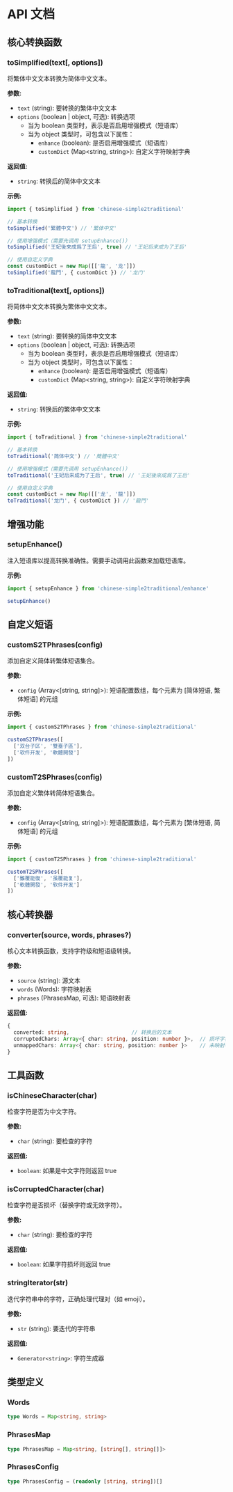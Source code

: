 # API 文档

## 核心转换函数

### toSimplified(text[, options])

将繁体中文文本转换为简体中文文本。

**参数:**
- `text` (string): 要转换的繁体中文文本
- `options` (boolean | object, 可选): 转换选项
  - 当为 boolean 类型时，表示是否启用增强模式（短语库）
  - 当为 object 类型时，可包含以下属性：
    - `enhance` (boolean): 是否启用增强模式（短语库）
    - `customDict` (Map<string, string>): 自定义字符映射字典

**返回值:**
- `string`: 转换后的简体中文文本

**示例:**
```js
import { toSimplified } from 'chinese-simple2traditional'

// 基本转换
toSimplified('繁體中文') // '繁体中文'

// 使用增强模式（需要先调用 setupEnhance()）
toSimplified('王妃後來成爲了王后', true) // '王妃后来成为了王后'

// 使用自定义字典
const customDict = new Map([['龍', '龙']])
toSimplified('龍門', { customDict }) // '龙门'
```

### toTraditional(text[, options])

将简体中文文本转换为繁体中文文本。

**参数:**
- `text` (string): 要转换的简体中文文本
- `options` (boolean | object, 可选): 转换选项
  - 当为 boolean 类型时，表示是否启用增强模式（短语库）
  - 当为 object 类型时，可包含以下属性：
    - `enhance` (boolean): 是否启用增强模式（短语库）
    - `customDict` (Map<string, string>): 自定义字符映射字典

**返回值:**
- `string`: 转换后的繁体中文文本

**示例:**
```js
import { toTraditional } from 'chinese-simple2traditional'

// 基本转换
toTraditional('简体中文') // '簡體中文'

// 使用增强模式（需要先调用 setupEnhance()）
toTraditional('王妃后来成为了王后', true) // '王妃後來成爲了王后'

// 使用自定义字典
const customDict = new Map([['龙', '龍']])
toTraditional('龙门', { customDict }) // '龍門'
```

## 增强功能

### setupEnhance()

注入短语库以提高转换准确性。需要手动调用此函数来加载短语库。

**示例:**
```js
import { setupEnhance } from 'chinese-simple2traditional/enhance'

setupEnhance()
```

## 自定义短语

### customS2TPhrases(config)

添加自定义简体转繁体短语集合。

**参数:**
- `config` (Array<[string, string]>): 短语配置数组，每个元素为 [简体短语, 繁体短语] 的元组

**示例:**
```js
import { customS2TPhrases } from 'chinese-simple2traditional'

customS2TPhrases([
  ['双台子区', '雙臺子區'],
  ['软件开发', '軟體開發']
])
```

### customT2SPhrases(config)

添加自定义繁体转简体短语集合。

**参数:**
- `config` (Array<[string, string]>): 短语配置数组，每个元素为 [繁体短语, 简体短语] 的元组

**示例:**
```js
import { customT2SPhrases } from 'chinese-simple2traditional'

customT2SPhrases([
  ['雖覆能復', '虽覆能复'],
  ['軟體開發', '软件开发']
])
```

## 核心转换器

### converter(source, words, phrases?)

核心文本转换函数，支持字符级和短语级转换。

**参数:**
- `source` (string): 源文本
- `words` (Words): 字符映射表
- `phrases` (PhrasesMap, 可选): 短语映射表

**返回值:**
```ts
{
  converted: string,                    // 转换后的文本
  corruptedChars: Array<{ char: string, position: number }>,  // 损坏字符信息
  unmappedChars: Array<{ char: string, position: number }>    // 未映射字符信息
}
```

## 工具函数

### isChineseCharacter(char)

检查字符是否为中文字符。

**参数:**
- `char` (string): 要检查的字符

**返回值:**
- `boolean`: 如果是中文字符则返回 true

### isCorruptedCharacter(char)

检查字符是否损坏（替换字符或无效字符）。

**参数:**
- `char` (string): 要检查的字符

**返回值:**
- `boolean`: 如果字符损坏则返回 true

### stringIterator(str)

迭代字符串中的字符，正确处理代理对（如 emoji）。

**参数:**
- `str` (string): 要迭代的字符串

**返回值:**
- `Generator<string>`: 字符生成器

## 类型定义

### Words
```ts
type Words = Map<string, string>
```

### PhrasesMap
```ts
type PhrasesMap = Map<string, [string[], string[]]>
```

### PhrasesConfig
```ts
type PhrasesConfig = (readonly [string, string])[]
```